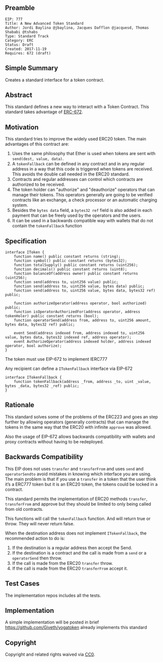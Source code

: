## Preamble

    EIP: 777
    Title: A New Advanced Token Standard
    Author: Jordi Baylina @jbaylina, Jacques Dafflon @jacquesd, Thomas Shababi @tshabs
    Type: Standard Track
    Category: ERC
    Status: Draft
    Created: 2017-11-19
    Requires: 672 (draft)

## Simple Summary

Creates a standard interface for a token contract.

## Abstract

This standard defines a new way to interact with a Token Contract. This standard takes advantage of [ERC-672](https://github.com/ethereum/EIPs/issues/672).

## Motivation

This standard tries to improve the widely used ERC20 token. The main advantages of this contract are:

1. Uses the same philosophy that Ether is used when tokens are sent with `send(dest, value, data)`.
2. A `tokenFallback` can be defined in any contract and in any regular address in a way that this code is triggered when tokens are received. This avoids the double call needed in the ERC20 standard.
3. Contracts and regular addresses can control which contracts are authorized to be received.
4. The token holder can "authorize" and "deauthorize" operators that can manage their tokens. This operators generally are going to be verified contracts like an exchange, a check processor or an automatic charging system.
5. Besides the `bytes data` field, a `bytes32 ref` field is also added in each payment that can be freely used by the operators and the users.
6. It can be used in a backwards compatible way with wallets that do not contain the `tokenFallback` function

## Specification

```
interface IToken {
    function name() public constant returns (string);
    function symbol() public constant returns (bytes32);
    function totalSupply() public constant returns (uint256);
    function decimals() public constant returns (uint8);
    function balanceOf(address owner) public constant returns (uint256);
    function send(address to, uint256 value) public;
    function send(address to, uint256 value, bytes data) public;
    function send(address to, uint256 value, bytes data, bytes32 ref) public;

    function authorizeOperator(address operator, bool authorized) public;
    function isOperatorAuthorizedFor(address operator, address tokenHoler) public constant returns (bool);
    function operatorSend(address from, address to, uint256 amount, bytes data, bytes32 ref) public;

    event Send(address indexed from, address indexed to, uint256 value, bytes data, bytes32 indexed ref, address operator);
    event AuthorizeOperator(address indexed holder, address indexed operator, bool authorize);
}
```

The token must use EIP-672 to implement IERC777

Any recipient can define a `ITokenFallback` interface via EIP-672

```
interface ITokenFallback {
    function tokenFallback(address _from, address _to, uint _value, bytes _data, bytes32 _ref) public;
}
```

## Rationale

This standard solves some of the problems of the ERC223 and goes an step further by allowing operators (generally contracts) that can manage the tokens in the same way that the ERC20 with infinite `approve` was allowed.

Also the usage of EIP-672 allows backwards compatibility with wallets and proxy contracts without having to be redeployed.

## Backwards Compatibility

This EIP does not uses `transfer` and `transferFrom` and uses `send` and `operatorSendto` avoid mistakes in knowing which interface you are using. The main problem is that if you use a `transfer` in a token that the user think it’s a ERC777 token but it is an ERC20 token, the tokens could be locked in a contract.

This standard permits the implementation of ERC20 methods `transfer`, `transferFrom` and approve but they should be limited to only being called from old contracts.

This functions will call the `tokenFallback` function. And will return true or throw. They will never return false.

When the destination address does not implement `ITokenFallback`, the recommended action to do is:
1. If the destination is a regular address then accept the Send.
2. If the destination is a contract and the call is made from a `send` or a `operatorSend` then throw.
3. If the call is made from the ERC20 `transfer` throw.
4. If the call is made from the ERC20 `transferFrom` accept it.

## Test Cases

The implementation repos includes all the tests.

## Implementation

A simple implementation will be posted in brief
https://github.com/Giveth/yogatoken already implements this standard

## Copyright

Copyright and related rights waived via [CC0](https://creativecommons.org/publicdomain/zero/1.0/).
